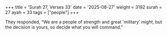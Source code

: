 +++
title = 'Surah 27, Verses 33'
date = '2025-08-27'
weight = 3192
surah = 27
ayah = 33
tags = ["people"]
+++

They responded, “We are a people of strength and great ˹military˺ might, but the decision is yours, so decide what you will command.”